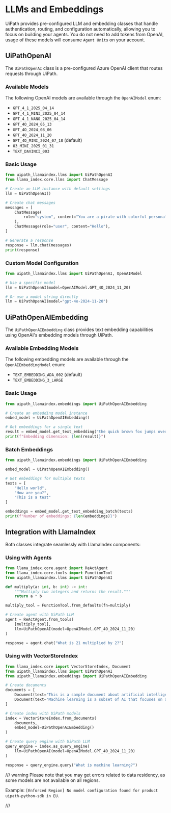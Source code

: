 # LLMs and Embeddings

UiPath provides pre-configured LLM and embedding classes that handle authentication, routing, and configuration automatically, allowing you to focus on building your agents.
You do not need to add tokens from OpenAI, usage of these models will consume `Agent Units` on your account.

## UiPathOpenAI

The `UiPathOpenAI` class is a pre-configured Azure OpenAI client that routes requests through UiPath.

### Available Models

The following OpenAI models are available through the `OpenAIModel` enum:

- `GPT_4_1_2025_04_14`
- `GPT_4_1_MINI_2025_04_14`
- `GPT_4_1_NANO_2025_04_14`
- `GPT_4O_2024_05_13`
- `GPT_4O_2024_08_06`
- `GPT_4O_2024_11_20`
- `GPT_4O_MINI_2024_07_18` (default)
- `O3_MINI_2025_01_31`
- `TEXT_DAVINCI_003`

### Basic Usage

```python
from uipath_llamaindex.llms import UiPathOpenAI
from llama_index.core.llms import ChatMessage

# Create an LLM instance with default settings
llm = UiPathOpenAI()

# Create chat messages
messages = [
    ChatMessage(
        role="system", content="You are a pirate with colorful personality."
    ),
    ChatMessage(role="user", content="Hello"),
]

# Generate a response
response = llm.chat(messages)
print(response)
```

### Custom Model Configuration

```python
from uipath_llamaindex.llms import UiPathOpenAI, OpenAIModel

# Use a specific model
llm = UiPathOpenAI(model=OpenAIModel.GPT_4O_2024_11_20)

# Or use a model string directly
llm = UiPathOpenAI(model="gpt-4o-2024-11-20")
```

## UiPathOpenAIEmbedding

The `UiPathOpenAIEmbedding` class provides text embedding capabilities using OpenAI's embedding models through UiPath.

### Available Embedding Models

The following embedding models are available through the `OpenAIEmbeddingModel` enum:

- `TEXT_EMBEDDING_ADA_002` (default)
- `TEXT_EMBEDDING_3_LARGE`

### Basic Usage

```python
from uipath_llamaindex.embeddings import UiPathOpenAIEmbedding

# Create an embedding model instance
embed_model = UiPathOpenAIEmbedding()

# Get embeddings for a single text
result = embed_model.get_text_embedding("the quick brown fox jumps over the lazy dog")
print(f"Embedding dimension: {len(result)}")
```

### Batch Embeddings

```python
from uipath_llamaindex.embeddings import UiPathOpenAIEmbedding

embed_model = UiPathOpenAIEmbedding()

# Get embeddings for multiple texts
texts = [
    "Hello world",
    "How are you?",
    "This is a test"
]

embeddings = embed_model.get_text_embedding_batch(texts)
print(f"Number of embeddings: {len(embeddings)}")
```


## Integration with LlamaIndex

Both classes integrate seamlessly with LlamaIndex components:

### Using with Agents

```python
from llama_index.core.agent import ReActAgent
from llama_index.core.tools import FunctionTool
from uipath_llamaindex.llms import UiPathOpenAI

def multiply(a: int, b: int) -> int:
    """Multiply two integers and returns the result."""
    return a * b

multiply_tool = FunctionTool.from_defaults(fn=multiply)

# Create agent with UiPath LLM
agent = ReActAgent.from_tools(
    [multiply_tool],
    llm=UiPathOpenAI(model=OpenAIModel.GPT_4O_2024_11_20)
)

response = agent.chat("What is 21 multiplied by 2?")
```

### Using with VectorStoreIndex

```python
from llama_index.core import VectorStoreIndex, Document
from uipath_llamaindex.llms import UiPathOpenAI
from uipath_llamaindex.embeddings import UiPathOpenAIEmbedding

# Create documents
documents = [
    Document(text="This is a sample document about artificial intelligence."),
    Document(text="Machine learning is a subset of AI that focuses on algorithms."),
]

# Create index with UiPath models
index = VectorStoreIndex.from_documents(
    documents,
    embed_model=UiPathOpenAIEmbedding()
)

# Create query engine with UiPath LLM
query_engine = index.as_query_engine(
    llm=UiPathOpenAI(model=OpenAIModel.GPT_4O_2024_11_20)
)

response = query_engine.query("What is machine learning?")
```

/// warning
Please note that you may get errors related to data residency, as some models are not available on all regions.

Example: `[Enforced Region] No model configuration found for product uipath-python-sdk in EU`.

///
